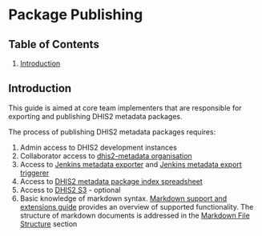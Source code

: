 # Package Publishing

## Table of Contents

1. [Introduction](#introduction)

## Introduction

This guide is aimed at core team implementers that are responsible for exporting and publishing DHIS2 metadata packages.

The process of publishing DHIS2 metadata packages requires:

1. Admin access to DHIS2 development instances
2. Collaborator access to [dhis2-metadata organisation](https://github.com/dhis2-metadata)
3. Access to [Jenkins metadata exporter](https://ci.dhis2.org/job/metadata-exporter) and [Jenkins metadata export triggerer](https://ci.dhis2.org/job/metadata-export-triggerer)
4. Access to [DHIS2 metadata package index spreadsheet](https://docs.google.com/spreadsheets/d/1IIQL2IkGJqiIWLr6Bgg7p9fE78AwQYhHBNGoV-spGOM/edit?usp=sharing)
5. Access to [DHIS2 S3](https://s3.console.aws.amazon.com/s3/home) - optional
6. Basic knowledge of markdown syntax. [Markdown support and extensions guide](https://docs.dhis2.org/en/implement/support-and-documentation/dhis2-documentation-guide.html?h=markdown#markdown_support_and_extensions) provides an overview of supported functionality. The structure of markdown documents is addressed in the [Markdown File Structure](#markdown-file-structure) section 

